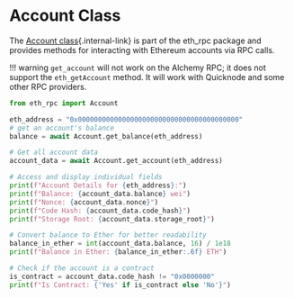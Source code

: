 # Account Class

The [Account class](/api/account/){.internal-link} is part of the eth_rpc package and provides methods for interacting with Ethereum accounts via RPC calls.

!!! warning
    `get_account` will not work on the Alchemy RPC; it does not support the `eth_getAccount` method.  It will work with Quicknode and some other RPC providers.

```python
from eth_rpc import Account

eth_address = "0x0000000000000000000000000000000000000000"
# get an account's balance
balance = await Account.get_balance(eth_address)

# Get all account data
account_data = await Account.get_account(eth_address)

# Access and display individual fields
print(f"Account Details for {eth_address}:")
print(f"Balance: {account_data.balance} wei")
print(f"Nonce: {account_data.nonce}")
print(f"Code Hash: {account_data.code_hash}")
print(f"Storage Root: {account_data.storage_root}")

# Convert balance to Ether for better readability
balance_in_ether = int(account_data.balance, 16) / 1e18
print(f"Balance in Ether: {balance_in_ether:.6f} ETH")

# Check if the account is a contract
is_contract = account_data.code_hash != "0x0000000"
print(f"Is Contract: {'Yes' if is_contract else 'No'}")
```
